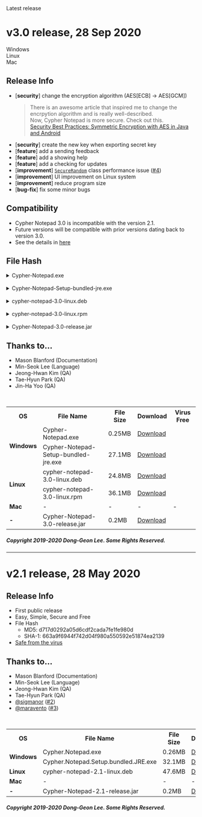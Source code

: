 <div id='latest-release'>Latest release</div>

# v3.0 release, 28 Sep 2020
<div class='download-button' id='download-windows' onclick="location.href='https://cypher-notepad.github.io/wiki/#/installation?id=-windows'">Windows</div>
<div class='download-button' onclick="location.href='https://cypher-notepad.github.io/wiki/#/installation?id=-linux'">Linux</div>
<div class='download-button' onclick="location.href='https://cypher-notepad.github.io/wiki/#/installation?id=-macos'">Mac</div>

## Release Info
 * [**security**] change the encryption algorithm (AES[ECB] -> AES[GCM])
   > There is an awesome article that inspired me to change the encrpytion algorithm and is really well-described.<br>Now, Cypher Notepad is more secure. Check out this.<br>
  [Security Best Practices: Symmetric Encryption with AES in Java and Android](https://proandroiddev.com/security-best-practices-symmetric-encryption-with-aes-in-java-7616beaaade9)
 * [**security**] create the new key when exporting secret key
 * [**feature**] add a sending feedback
 * [**feature**] add a showing help
 * [**feature**] add a checking for updates
 * [**improvement**] [`SecureRandom`](https://docs.oracle.com/javase/8/docs/api/java/security/SecureRandom.html) class performance issue ([#4](https://github.com/Cypher-Notepad/Cypher-Notepad/issues/4))
 * [**improvement**] UI improvement on Linux system
 * [**improvement**] reduce program size
 * [**bug-fix**] fix some minor bugs 

## Compatibility
 * Cypher Notepad 3.0 is incompatible with the version 2.1.
 * Future versions will be compatible with prior versions dating back to version 3.0.
 * See the details in [here](https://cypher-notepad.github.io/wiki/#/installation?id=compatibility-with-v21)

## File Hash

<details>
<summary> Cypher-Notepad.exe </summary>
<ul>
 <li> MD5: 808d0c6c92aeaddf0e9c6d90e15d81ae </li>
 <li> SHA-1: 4687fb0f179cc6a7ce919b88c4603c97a59a857c </li>
 <li> <a href='https://www.virustotal.com/gui/file/6337ba73b3a3710e006a7c4030f0b3a31dbe4a10176635ab154dd8a6a844f5d5/summary'>Safe from the virus</a> </li>
</ul>
</details>

<br>

<details>
<summary> Cypher-Notepad-Setup-bundled-jre.exe </summary>
<ul>
 <li> MD5: daf9057811f027ed9c87c0ffaaf8d70d </li>
 <li> SHA-1: f94f946685bef113182c60fa1458e03c757a14d9 </li>
 <li> <a href='https://www.virustotal.com/gui/file/e7fd9d7fe872846ce89db63182cef121d7d5d379230ec46c2cf89b24a81886c5/summary'>Safe from the virus</a> </li>
</ul>
</details>

<br>

<details>
<summary> cypher-notepad-3.0-linux.deb </summary>
<ul>
 <li> MD5: e80822d48de9b08f40d387b501658d21 </li>
 <li> SHA-1: 96f26b4c48bbbb3ba9479a0677d23a85c820ccf4 </li>
 <li> <a href='https://www.virustotal.com/gui/file/ab67757d1938eeb736b3e4a901253605c019147af55ad394b80c09671d925196/summary'>Safe from the virus</a> </li>
</ul>
</details>

<br>

<details>
<summary> cypher-notepad-3.0-linux.rpm </summary>
<ul>
 <li> MD5: aa45a3e0fa136fb28e85edb9ad488592 </li>
 <li> SHA-1: 1bbd00367449538aa000d67f3a810c58c8569d63 </li>
 <li> <a href='https://www.virustotal.com/gui/file/0c509c71c745097b566c194d66255a3c6003ab0c108ad637d25a24c0c36e7832/summary'>Safe from the virus</a> </li>
</ul>
</details>

<br>

<details>
<summary> Cypher-Notepad-3.0-release.jar </summary>
<ul>
 <li> MD5: e94336da762429371b09e19706f8d932 </li>
 <li> SHA-1: a4361ff4d33ba74fa966cf64f669b1cf7d1a2dd2 </li>
 <li> <a href='https://www.virustotal.com/gui/file/9861481b697b4335f71f67dd93525dedf60623a5e15ac827a6ae042e925e3d03/summary'>Safe from the virus</a> </li>
</ul>
</details>


## Thanks to...
 * Mason Blanford (Documentation)
 * Min-Seok Lee (Language)
 * Jeong-Hwan Kim (QA)
 * Tae-Hyun Park (QA)
 * Jin-Ha Yoo (QA)


<br>
<table class='file_list_table'>
    <tr>
        <th> OS </th>
        <th>File Name</th>
        <th>File Size</th>
        <th>Download</th>
        <th>Virus Free</th>
    </tr>
    <tr>
        <td class='header_col' rowspan='2'><b>Windows</b></td>
        <td class='file_name'>Cypher-Notepad.exe</td>
        <td>0.25MB</td>
        <td><i class="fas fa-download"></i> <a href='https://github.com/Cypher-Notepad/Cypher-Notepad/releases/download/v3.0/Cypher-Notepad.exe'>Download</a></td>
        <td><i class="icon ion-md-checkmark-circle icon-virus-free"></i></td>
    </tr>
    <tr>
        <td class='file_name'>Cypher-Notepad-Setup-bundled-jre.exe</td>
        <td>27.1MB</td>
        <td ><i class="fas fa-download"></i> <a href='https://github.com/Cypher-Notepad/Cypher-Notepad/releases/download/v3.0/Cypher-Notepad-Setup-bundled-jre.exe'>Download</a></td>
        <td><i class="icon ion-md-checkmark-circle icon-virus-free"></i></td>
    </tr>
    <tr>
        <td class='header_col' rowspan='2'><b>Linux</b></td>
        <td class='file_name'>cypher-notepad-3.0-linux.deb</td>
        <td>24.8MB</td>
        <td><i class="fas fa-download"></i> <a href='https://github.com/Cypher-Notepad/Cypher-Notepad/releases/download/v3.0/cypher-notepad-3.0-linux.deb'>Download</a></td>
        <td><i class="icon ion-md-checkmark-circle icon-virus-free"></i></td>
    </tr>
    <tr>
        <td class='file_name'>cypher-notepad-3.0-linux.rpm</td>
        <td>36.1MB</td>
        <td ><i class="fas fa-download"></i> <a href='https://github.com/Cypher-Notepad/Cypher-Notepad/releases/download/v3.0/cypher-notepad-3.0-linux.rpm'>Download</a></td>
        <td><i class="icon ion-md-checkmark-circle icon-virus-free"></i></td>
    </tr>
    <tr>
        <td class='header_col'><b>Mac</b></td>
        <td class='file_name'>-</td>
        <td>-</td>
        <td>-</td>
        <td>-</td>
    </tr>
    <tr>
        <td class='header_col'><b>-</b></td>
        <td class='file_name'>Cypher-Notepad-3.0-release.jar</td>
        <td>0.2MB</td>
        <td><i class="fas fa-download"></i> <a href='https://github.com/Cypher-Notepad/Cypher-Notepad/releases/download/v3.0/Cypher-Notepad-3.0-release.jar'>Download</a></td>
        <td><a href=''><i class="icon ion-md-checkmark-circle icon-virus-free"></i></a></td>
    </tr>
    
</table>

##### Copyright 2019-2020 Dong-Geon Lee. Some Rights Reserved.

<hr class="release-note-breaker">

# v2.1 release, 28 May 2020

## Release Info
 * First public release
 * Easy, Simple, Secure and Free
 * File Hash
   * MD5: d717d0292a05d6cdf2cada7fe1fe980d
   * SHA-1: 663a9f6944f742d04f980a550592e51874ea2139
 * [Safe from the virus](https://www.virustotal.com/gui/file/25f54685e17e98a84a08e9d03dc805bc607802e1ad8ee1a772a614f2b1c83035/summary)

## Thanks to...
 * Mason Blanford (Documentation)
 * Min-Seok Lee (Language)
 * Jeong-Hwan Kim (QA)
 * Tae-Hyun Park (QA)
 * [@sigmanor](https://github.com/Sigmanor) ([#2](https://github.com/Cypher-Notepad/Cypher-Notepad/issues/2))
 * [@maravento](https://github.com/maravento) ([#3](https://github.com/Cypher-Notepad/Cypher-Notepad/issues/3))


<br>
<table class='file_list_table'>
    <tr>
        <th> OS </th>
        <th>File Name</th>
        <th>File Size</th>
        <th>Download</th>
    </tr>
    <tr>
        <td class='header_col' rowspan='2'><b>Windows</b></td>
        <td class='file_name'>Cypher.Notepad.exe</td>
        <td>0.26MB</td>
        <td><i class="fas fa-download"></i> <a href='https://github.com/Cypher-Notepad/Cypher-Notepad/releases/download/v2.1/Cypher.Notepad.exe'>Download</a></td>
    </tr>
    <tr>
        <td class='file_name'>Cypher.Notepad.Setup.bundled.JRE.exe</td>
        <td>32.1MB</td>
        <td ><i class="fas fa-download"></i> <a href='https://github.com/Cypher-Notepad/Cypher-Notepad/releases/download/v2.1/Cypher.Notepad.Setup.bundled.JRE.exe'>Download</a></td>
    </tr>
    <tr>
        <td class='header_col'><b>Linux</b></td>
        <td class='file_name'>cypher-notepad-2.1-linux.deb</td>
        <td>47.6MB</td>
        <td><i class="fas fa-download"></i> <a href='https://github.com/Cypher-Notepad/Cypher-Notepad/releases/download/v2.1/cypher-notepad-2.1-linux.deb'>Download</a></td>
    </tr>
    <tr>
        <td class='header_col'><b>Mac</b></td>
        <td class='file_name'>-</td>
        <td>-</td>
        <td>-</td>
    </tr>
    <tr>
        <td class='header_col' rowspan='2'><b>-</b></td>
        <td class='file_name'>Cypher-Notepad-2.1-release.jar</td>
        <td>0.2MB</td>
        <td><i class="fas fa-download"></i> <a href='https://github.com/Cypher-Notepad/Cypher-Notepad/releases/download/v2.1/Cypher-Notepad-2.1-release.jar'>Download</a></td>
    </tr>
    
</table>

##### Copyright 2019-2020 Dong-Geon Lee. Some Rights Reserved.